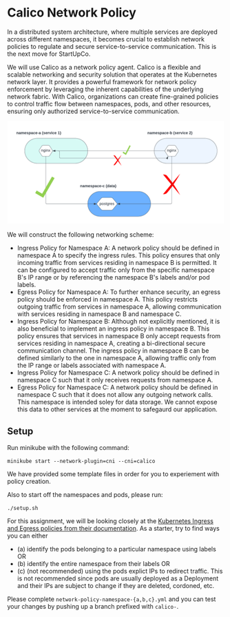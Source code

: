 # Calico Network Policy

In a distributed system architecture, where multiple services are deployed across different namespaces, it becomes crucial to establish network policies to regulate and secure service-to-service communication. This is the next move for StartUpCo.

We will use Calico as a network policy agent. Calico is a flexible and scalable networking and security solution that operates at the Kubernetes network layer. It provides a powerful framework for network policy enforcement by leveraging the inherent capabilities of the underlying network fabric. With Calico, organizations can create fine-grained policies to control traffic flow between namespaces, pods, and other resources, ensuring only authorized service-to-service communication.

![Calico](./media/calico.png)

We will construct the following networking scheme:

- Ingress Policy for Namespace A: A network policy should be defined in namespace A to specify the ingress rules. This policy ensures that only incoming traffic from services residing in namespace B is permitted. It can be configured to accept traffic only from the specific namespace B's IP range or by referencing the namespace B's labels and/or pod labels.
- Egress Policy for Namespace A: To further enhance security, an egress policy should be enforced in namespace A. This policy restricts outgoing traffic from services in namespace A, allowing communication with services residing in namespace B and namespace C.
- Ingress Policy for Namespace B: Although not explicitly mentioned, it is also beneficial to implement an ingress policy in namespace B. This policy ensures that services in namespace B only accept requests from services residing in namespace A, creating a bi-directional secure communication channel. The ingress policy in namespace B can be defined similarly to the one in namespace A, allowing traffic only from the IP range or labels associated with namespace A.
- Ingress Policy for Namespace C: A network policy should be defined in namespace C such that it only receives requests from namespace A.
- Egress Policy for Namespace C: A network policy should be defined in namespace C such that it does not allow any outgoing network calls. This namespace is intended soley for data storage. We cannot expose this data to other services at the moment to safegaurd our application.

## Setup

Run minikube with the following command:

```
minikube start --network-plugin=cni --cni=calico
```

We have provided some template files in order for you to experiement with policy creation.

Also to start off the namespaces and pods, please run:

```
./setup.sh
```

For this assignment, we will be looking closely at the [Kubernetes Ingress and Egress policies from their documentation](https://kubernetes.io/docs/concepts/services-networking/network-policies/). As a starter, try to find ways you can either

- (a) identify the pods belonging to a particular namespace using labels OR
- (b) identify the entire namespace from their labels OR
- (c) (not recommended) using the pods explict IPs to redirect traffic. This is not recommended since pods are usually deployed as a Deployment and their IPs are subject to change if they are deleted, cordoned, etc.

Please complete `network-policy-namespace-{a,b,c}.yml` and you can test your changes by pushing up a branch prefixed with `calico-`.
